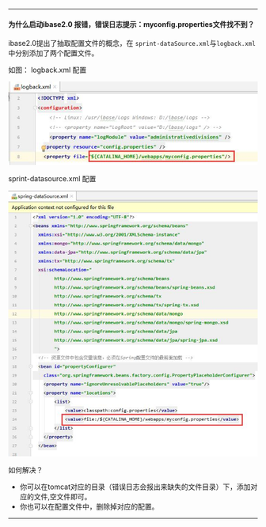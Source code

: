 -------------------------------

#### 为什么启动ibase2.0 报错，错误日志提示：myconfig.properties文件找不到？

ibase2.0提出了抽取配置文件的概念，在 `sprint-dataSource.xml`与`logback.xml`中分别添加了两个配置文件。

如图：
logback.xml 配置

![](img/lobbak-config.jpg)

sprint-datasource.xml 配置

![](img/spring-datasource-config.jpg)

如何解决？
* 你可以在tomcat对应的目录（错误日志会报出来缺失的文件目录）下，添加对应的文件,空文件即可。
* 你也可以在配置文件中，删除掉对应的配置。
-------------------------------------

